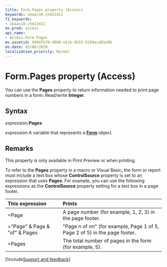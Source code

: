 ```yaml
---
title: Form.Pages property (Access)
keywords: vbaac10.chm13411
f1_keywords:
- vbaac10.chm13411
ms.prod: access
api_name:
- Access.Form.Pages
ms.assetid: 9494fb79-d080-e2cb-6b55-8194ecd81e9b
ms.date: 03/06/2019
localization_priority: Normal
---
```



# Form.Pages property (Access)

You can use the **Pages** property to return information needed to print page numbers in a form. Read/write **Integer**.


## Syntax

_expression_.**Pages**

_expression_ A variable that represents a **[Form](Access.Form.md)** object.


## Remarks

This property is only available in Print Preview or when printing.

To refer to the **Pages** property in a macro or Visual Basic, the form or report must include a text box whose **ControlSource** property is set to an expression that uses **Pages**. For example, you can use the following expressions as the **ControlSource** property setting for a text box in a page footer.

|This expression|Prints|
|:--------------|:-----|
|=Page|A page number (for example, 1, 2, 3) in the page footer.|
|="Page" & Page & "of" & Pages|"Page _n_ of _nn_" (for example, Page 1 of 5, Page 2 of 5) in the page footer.|
|=Pages|The total number of pages in the form (for example, 5).|



[!include[Support and feedback](~/includes/feedback-boilerplate.md)]